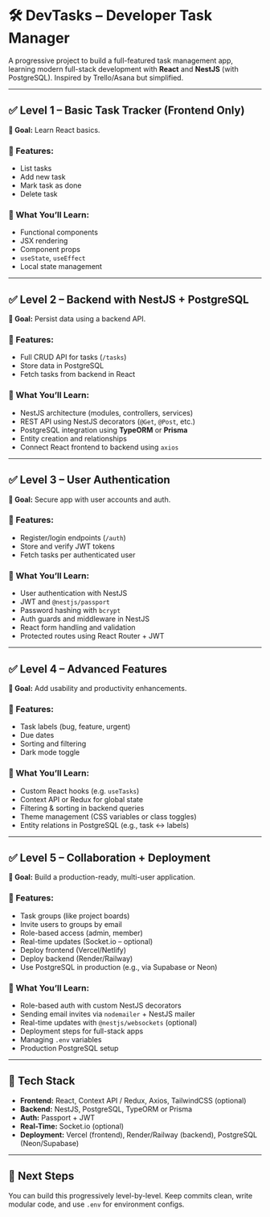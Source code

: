 # 🛠️ DevTasks – Developer Task Manager

A progressive project to build a full-featured task management app, learning modern full-stack development with **React** and **NestJS** (with PostgreSQL). Inspired by Trello/Asana but simplified.

---

## ✅ Level 1 – Basic Task Tracker (Frontend Only)

**🎯 Goal:** Learn React basics.

### 🔹 Features:
- List tasks
- Add new task
- Mark task as done
- Delete task

### 📘 What You’ll Learn:
- Functional components
- JSX rendering
- Component props
- `useState`, `useEffect`
- Local state management

---

## ✅ Level 2 – Backend with NestJS + PostgreSQL

**🎯 Goal:** Persist data using a backend API.

### 🔹 Features:
- Full CRUD API for tasks (`/tasks`)
- Store data in PostgreSQL
- Fetch tasks from backend in React

### 📘 What You’ll Learn:
- NestJS architecture (modules, controllers, services)
- REST API using NestJS decorators (`@Get`, `@Post`, etc.)
- PostgreSQL integration using **TypeORM** or **Prisma**
- Entity creation and relationships
- Connect React frontend to backend using `axios`

---

## ✅ Level 3 – User Authentication

**🎯 Goal:** Secure app with user accounts and auth.

### 🔹 Features:
- Register/login endpoints (`/auth`)
- Store and verify JWT tokens
- Fetch tasks per authenticated user

### 📘 What You’ll Learn:
- User authentication with NestJS
- JWT and `@nestjs/passport`
- Password hashing with `bcrypt`
- Auth guards and middleware in NestJS
- React form handling and validation
- Protected routes using React Router + JWT

---

## ✅ Level 4 – Advanced Features

**🎯 Goal:** Add usability and productivity enhancements.

### 🔹 Features:
- Task labels (bug, feature, urgent)
- Due dates
- Sorting and filtering
- Dark mode toggle

### 📘 What You’ll Learn:
- Custom React hooks (e.g. `useTasks`)
- Context API or Redux for global state
- Filtering & sorting in backend queries
- Theme management (CSS variables or class toggles)
- Entity relations in PostgreSQL (e.g., task ↔ labels)

---

## ✅ Level 5 – Collaboration + Deployment

**🎯 Goal:** Build a production-ready, multi-user application.

### 🔹 Features:
- Task groups (like project boards)
- Invite users to groups by email
- Role-based access (admin, member)
- Real-time updates (Socket.io – optional)
- Deploy frontend (Vercel/Netlify)
- Deploy backend (Render/Railway)
- Use PostgreSQL in production (e.g., via Supabase or Neon)

### 📘 What You’ll Learn:
- Role-based auth with custom NestJS decorators
- Sending email invites via `nodemailer` + NestJS mailer
- Real-time updates with `@nestjs/websockets` (optional)
- Deployment steps for full-stack apps
- Managing `.env` variables
- Production PostgreSQL setup

---

## 🧰 Tech Stack

- **Frontend:** React, Context API / Redux, Axios, TailwindCSS (optional)
- **Backend:** NestJS, PostgreSQL, TypeORM or Prisma
- **Auth:** Passport + JWT
- **Real-Time:** Socket.io (optional)
- **Deployment:** Vercel (frontend), Render/Railway (backend), PostgreSQL (Neon/Supabase)

---

## 🚀 Next Steps

You can build this progressively level-by-level. Keep commits clean, write modular code, and use `.env` for environment configs.

